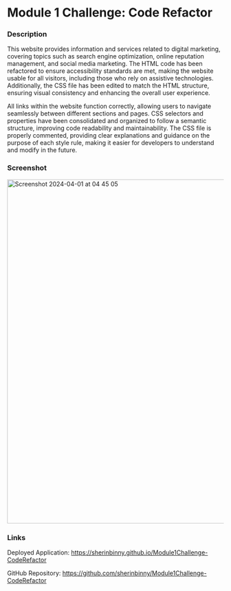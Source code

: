 # Module 1 Challenge: Code Refactor

### Description

This website provides information and services related to digital marketing, covering topics such as search engine optimization, online reputation management, and social media marketing. The HTML code has been refactored to ensure accessibility standards are met, making the website usable for all visitors, including those who rely on assistive technologies. Additionally, the CSS file has been edited to match the HTML structure, ensuring visual consistency and enhancing the overall user experience.

All links within the website function correctly, allowing users to navigate seamlessly between different sections and pages. CSS selectors and properties have been consolidated and organized to follow a semantic structure, improving code readability and maintainability. The CSS file is properly commented, providing clear explanations and guidance on the purpose of each style rule, making it easier for developers to understand and modify in the future.


### Screenshot

<img width="800" alt="Screenshot 2024-04-01 at 04 45 05" src="https://github.com/sherinbinny/Module1Challenge-CodeRefactor/assets/101629905/87e08841-051f-44ad-8e88-21de97b1adff">

### Links

Deployed Application: https://sherinbinny.github.io/Module1Challenge-CodeRefactor

GitHub Repository: https://github.com/sherinbinny/Module1Challenge-CodeRefactor

